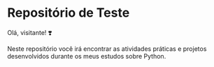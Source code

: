 # **Repositório de Teste**

Olá, visitante! :heavy_heart_exclamation:

Neste repositório você irá encontrar as atividades práticas e projetos desenvolvidos durante os meus estudos sobre Python. 
